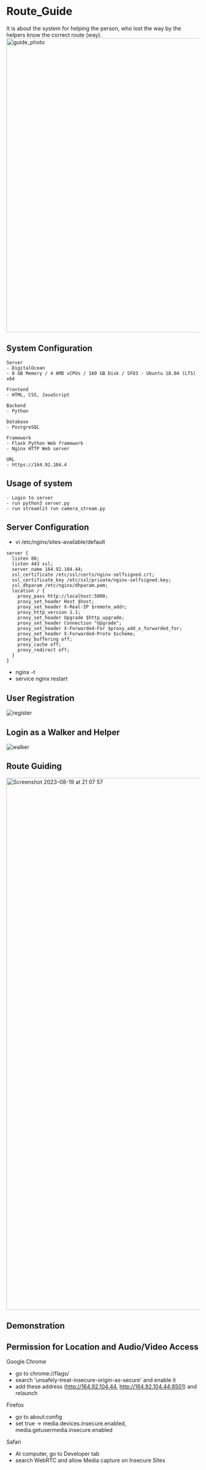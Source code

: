 # Route_Guide
It is about the system for helping the person, who lost the way by the helpers know the correct route (way).
<img width="766" alt="guide_photo" src="https://github.com/upc-hub/Route_Guide/assets/79504426/00724fdc-ebc8-4849-9d1d-1e77bd03e5c3">
## System Configuration
```
Server
- DigitalOcean
- 8 GB Memory / 4 AMD vCPUs / 160 GB Disk / SFO3 - Ubuntu 18.04 (LTS) x64

Frontend
- HTML, CSS, JavaScript

Backend
- Python

Database
- PostgreSQL

Framework
- Flask Python Web framework
- Nginx HTTP Web server

URL
- https://164.92.104.4
```

## Usage of system
```
- Login to server
- run python3 server.py
- run streamlit run camera_stream.py
```

## Server Configuration
- vi /etc/nginx/sites-available/default
```
server {
  listen 80;
  listen 443 ssl;
  server_name 164.92.104.44;
  ssl_certificate /etc/ssl/certs/nginx-selfsigned.crt;  
  ssl_certificate_key /etc/ssl/private/nginx-selfsigned.key;
  ssl_dhparam /etc/nginx/dhparam.pem;
  location / {
    proxy_pass http://localhost:5000;        
    proxy_set_header Host $host;
    proxy_set_header X-Real-IP $remote_addr;
    proxy_http_version 1.1;
    proxy_set_header Upgrade $http_upgrade;
    proxy_set_header Connection "Upgrade";
    proxy_set_header X-Forwarded-For $proxy_add_x_forwarded_for;
    proxy_set_header X-Forwarded-Proto $scheme;
    proxy_buffering off;
    proxy_cache off;
    proxy_redirect off;
  }
}
```
- nginx -t
- service nginx restart
## User Registration
![register](https://github.com/upc-hub/Route_Guide/assets/79504426/1f70d6ca-9594-46a0-a998-f263120f2ad3)

## Login as a Walker and Helper
![walker](https://github.com/upc-hub/Route_Guide/assets/79504426/8f31d4fb-2ba2-4f93-8335-71a52ec45fc0)

## Route Guiding
<img width="1385" alt="Screenshot 2023-08-19 at 21 07 57" src="https://github.com/upc-hub/Route_Guide/assets/79504426/4239a6a5-d163-415d-a113-114ec3e21ec0">

## Demonstration

## Permission for Location and Audio/Video Access
Google Chrome
- go to chrome://flags/
- search 'unsafely-treat-insecure-origin-as-secure' and enable it
- add these address (http://164.92.104.44, http://164.92.104.44:8501) and relaunch

Firefox
- go to about:config
- set true -> media.devices.insecure.enabled, media.getusermedia.insecure.enabled

Safari
- At computer, go to Developer tab
- search WebRTC and allow Media capture on Insecure Sites
